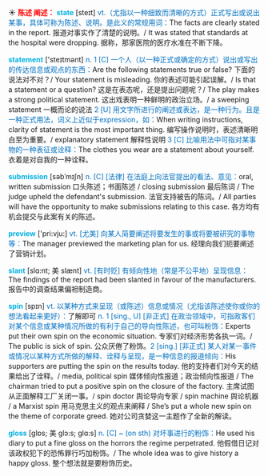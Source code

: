 ☀ <font color="red">**陈述 阐述：**</font>
<font color="sky blue">**state**</font> [steɪt] 
<font color="#0070c0">vt.（尤指以一种细致而清晰的方式）正式写出或说出某事，具体可称为陈述、说明。是此义的常规用词：</font>The facts are clearly stated in the report. 报道对事实作了清楚的说明。/ It was stated that standards at the hospital were dropping. 据称，那家医院的医疗水准在不断下降。

<font color="sky blue">**statement**</font> ['steɪtmənt] 
<font color="#0070c0">n. 1 [C] 一个人（以一种正式或确定的方式）说出或写出的传达信息或观点的东西：</font>Are the following statements true or false? 下面的说法对不对？/ Your statement is misleading. 你的表述可能引起误解。/ Is that a statement or a question? 这是在表态呢，还是提出问题呢？/ The play makes a strong political statement. 这出戏表明一种鲜明的政治立场。/ a sweeping statement 一概而论的说法 <font color="#0070c0">2 [U] 用文字所进行的阐述或表达，是一种行为。且是一种正式用法，词义上近似于expression，如：</font>When writing instructions, clarity of statement is the most important thing. 编写操作说明时，表述清晰明白至为重要。/ explanatory statement 解释性说明 <font color="#0070c0">3 [C] 比喻用法中可指对某事物的一种表征或诠释：</font>The clothes you wear are a statement about yourself. 衣着是对自我的一种诠释。
           
<font color="sky blue">**submission**</font> [səbˈmɪʃn]
<font color="#0070c0">n. [C] [法律] 在法庭上向法官提出的看法、意见：</font>oral, written submission 口头陈述；书面陈述 / closing submission 最后陈词 / The judge upheld the defendant's submission. 法官支持被告的陈词。/ All parties will have the opportunity to make submissions relating to this case. 各方均有机会提交与此案有关的陈述。
 
<font color="sky blue">**preview**</font> ['pri:vju:] 
<font color="#0070c0">vt. [尤美] 向某人简要阐述将要发生的事或将要被研究的事物等：</font>The manager previewed the marketing plan for us. 经理向我们扼要阐述了营销计划。
           
<font color="sky blue">**slant**</font> [slɑ:nt; 美 slænt]
<font color="#0070c0">vt. [有时贬] 有倾向性地（常是不公平地）呈现信息：</font>The findings of the report had been slanted in favour of the manufacturers. 报告中的调查结果偏袒制造商。

<font color="sky blue">**spin**</font> [spɪn] 
<font color="#0070c0">vt. 以某种方式来呈现（或陈述）信息或情况（尤指该陈述使你或你的想法看起来更好）：</font>了解即可 <font color="#0070c0">n. 1 [sing., U] [非正式] 在政治领域中，可指政客们对某个信息或某种情况所做的有利于自己的导向性陈述，也可叫粉饰：</font>Experts put their own spin on the economic situation. 专家们对经济形势各执一词。/ The public is sick of spin. 公众厌倦了粉饰。<font color="#0070c0">2 [sing.] [非正式] 某人对某一事件或情况以某种方式所做的解释、诠释与呈现，是一种信息的报道倾向：</font>His supporters are putting the spin on the results today. 他的支持者们对今天的结果给出了诠释。/ media, political spin 媒体倾向性报道；政治倾向性报道 / The chairman tried to put a positive spin on the closure of the factory. 主席试图从正面解释工厂关闭一事。/ spin doctor 舆论导向专家 / spin machine 舆论机器 / a Marxist spin 用马克思主义的观点来阐释 / She’s put a whole new spin on the theme of corporate greed. 她对公司贪婪这一主题作了全新的解读。
           
<font color="sky blue">**gloss**</font> [glɒs; 美 glɔ:s; glɑ:s]
<font color="#0070c0">n. [C] ~ (on sth) 对坏事进行的粉饰：</font>He used his diary to put a fine gloss on the horrors the regime perpetrated. 他假借日记对该政权犯下的恐怖罪行巧加粉饰。/ The whole idea was to give history a happy gloss. 整个想法就是要粉饰历史。
